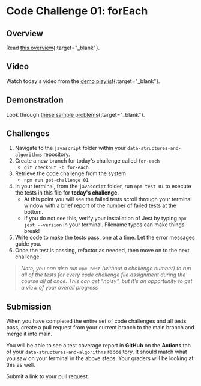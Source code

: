 # Code Challenge 01: forEach

## Overview

Read [this overview](README.md){:target="_blank"}.

## Video

Watch today's video from the [demo playlist](https://www.youtube.com/playlist?list=PLVngfM2hsbi-L6G8qlWd8RyRbuTamHt3k){:target="_blank"}.

## Demonstration

Look through [these sample problems](DEMO.md){:target="_blank"}.

## Challenges

1. Navigate to the `javascript` folder within your `data-structures-and-algorithms` repository.
1. Create a new branch for today's challenge called `for-each`
   - `git checkout -b for-each`
1. Retrieve the code challenge from the system
   - `npm run get-challenge 01`
1. In your terminal, from the `javascript` folder, run `npm test 01` to execute the tests in this file for **today's challenge.**
   - At this point you will see the failed tests scroll through your terminal window with a brief report of the number of failed tests at the bottom.
   - If you do not see this, verify your installation of Jest by typing `npx jest --version` in your terminal. Filename typos can make things break!
1. Write code to make the tests pass, one at a time. Let the error messages guide you.
1. Once the test is passing, refactor as needed, then move on to the next challenge.

> *Note, you can also run `npm test` (without a challenge number) to run all of the tests for every code challenge file assignment during the course all at once. This can get "noisy", but it's an opportunity to get a view of your overall progress*

## Submission

When you have completed the entire set of code challenges and all tests pass, create a pull request from your current branch to the main branch and merge it into main.

You will be able to see a test coverage report in **GitHub** on the **Actions** tab of your `data-structures-and-algorithms` repository. It should match what you saw on your terminal in the above steps. Your graders will be looking at this as well.

Submit a link to your pull request.
